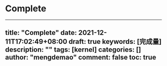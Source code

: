 # Complete

---
title: "Complete"
date: 2021-12-11T17:02:49+08:00
draft: true
keywords: [完成量]
description: ""
tags: [kernel]
categories: []
author: "mengdemao"
comment: false
toc: true
---
